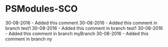 # PSModules-SCO
30-08-2016 - Added this comment
30-08-2016 - Added this comment in branch test1
30-08-2016 - Added this comment in branch test1
30-08-2016 - Added this comment in branch myBranch
30-08-2016 - Added this comment in branch ny
